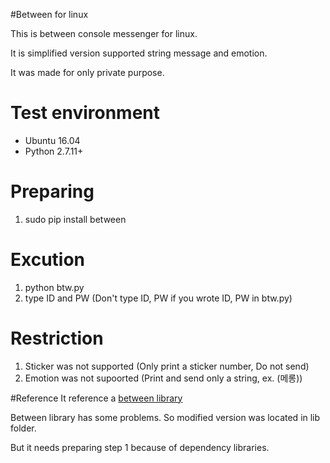 
#Between for linux

This is between console messenger for linux.

It is simplified version supported string message and emotion.

It was made for only private purpose.


# Test environment
- Ubuntu 16.04
- Python 2.7.11+

# Preparing
1. sudo pip install between

# Excution
1. python btw.py
2. type ID and PW (Don't type ID, PW if you wrote ID, PW in btw.py)

# Restriction
1. Sticker was not supported (Only print a sticker number, Do not send)
2. Emotion was not supoorted (Print and send only a string, ex. (메롱))

#Reference
It reference a [between library](https://github.com/carpedm20/between/)

Between library has some problems. So modified version was located in lib folder.

But it needs preparing step 1 because of dependency libraries.
